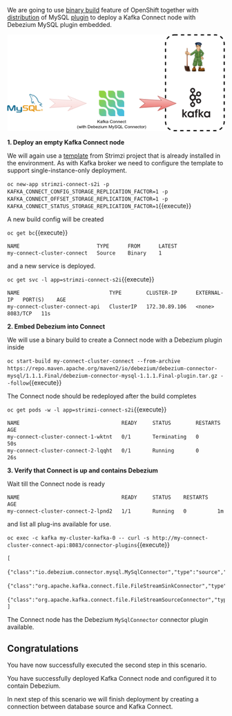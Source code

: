 We are going to use [binary build](https://docs.openshift.org/latest/dev_guide/dev_tutorials/binary_builds.html) feature of OpenShift together with [distribution](http://central.maven.org/maven2/io/debezium/debezium-connector-mysql/0.10.0.Final/) of MySQL [plugin](http://debezium.io/docs/connectors/mysql/) to deploy a Kafka Connect node with Debezium MySQL plugin embedded.

![Debezium deployment](../../assets/middleware/debezium-getting-started/deployment-step-2.png)

**1. Deploy an empty Kafka Connect node**

We will again use a [template](https://raw.githubusercontent.com/strimzi/strimzi/master/examples/templates/cluster-controller/connect-s2i-template.yaml) from Strimzi project that is already installed in the environment.
As with Kafka broker we need to configure the template to support single-instance-only deployment.

``oc new-app strimzi-connect-s2i -p KAFKA_CONNECT_CONFIG_STORAGE_REPLICATION_FACTOR=1 -p KAFKA_CONNECT_OFFSET_STORAGE_REPLICATION_FACTOR=1 -p KAFKA_CONNECT_STATUS_STORAGE_REPLICATION_FACTOR=1``{{execute}}

A new build config will be created

``oc get bc``{{execute}}

    NAME                         TYPE      FROM      LATEST
    my-connect-cluster-connect   Source    Binary    1

and a new service is deployed.

``oc get svc -l app=strimzi-connect-s2i``{{execute}}

    NAME                             TYPE        CLUSTER-IP      EXTERNAL-IP   PORT(S)    AGE
    my-connect-cluster-connect-api   ClusterIP   172.30.89.106   <none>        8083/TCP   11s

**2. Embed Debezium into Connect**

We will use a binary build to create a Connect node with a Debezium plugin inside

``oc start-build my-connect-cluster-connect --from-archive https://repo.maven.apache.org/maven2/io/debezium/debezium-connector-mysql/1.1.1.Final/debezium-connector-mysql-1.1.1.Final-plugin.tar.gz --follow``{{execute}}

The Connect node should be redeployed after the build completes

``oc get pods -w -l app=strimzi-connect-s2i``{{execute}}

    NAME                                 READY     STATUS        RESTARTS   AGE
    my-connect-cluster-connect-1-wktnt   0/1       Terminating   0          50s
    my-connect-cluster-connect-2-lqqht   0/1       Running       0          26s

**3. Verify that Connect is up and contains Debezium**

Wait till the Connect node is ready

    NAME                                 READY     STATUS    RESTARTS   AGE
    my-connect-cluster-connect-2-lpnd2   1/1       Running   0          1m

and list all plug-ins available for use.

``oc exec -c kafka my-cluster-kafka-0 -- curl -s http://my-connect-cluster-connect-api:8083/connector-plugins``{{execute}}

    [
        {"class":"io.debezium.connector.mysql.MySqlConnector","type":"source","version":"0.10.0.Final"},
        {"class":"org.apache.kafka.connect.file.FileStreamSinkConnector","type":"sink","version":"2.3.0"},
        {"class":"org.apache.kafka.connect.file.FileStreamSourceConnector","type":"source","version":"2.3.0"}
    ]

The Connect node has the Debezium `MySqlConnector` connector plugin available.

## Congratulations

You have now successfully executed the second step in this scenario. 

You have successfully deployed Kafka Connect node and configured it to contain Debezium.

In next step of this scenario we will finish deployment by creating a connection between database source and Kafka Connect.

